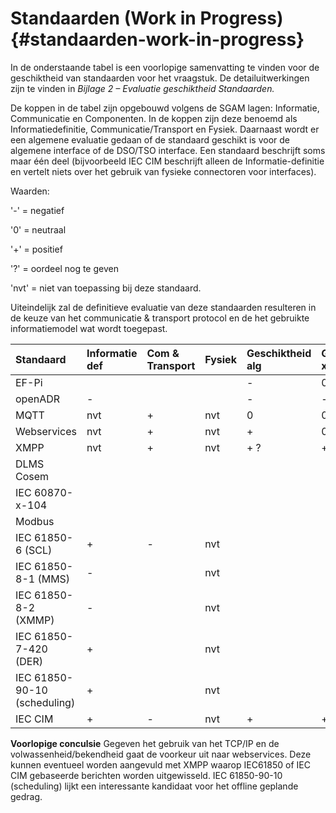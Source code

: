 # Standaarden \(Work in Progress\) {#standaarden-work-in-progress}

In de onderstaande tabel is een voorlopige samenvatting te vinden voor de geschiktheid van standaarden voor het vraagstuk. De detailuitwerkingen zijn te vinden in _Bijlage 2 – Evaluatie geschiktheid Standaarden._

De koppen in de tabel zijn opgebouwd volgens de SGAM lagen: Informatie, Communicatie en Componenten. In de koppen zijn deze benoemd als Informatiedefinitie, Communicatie/Transport en Fysiek. Daarnaast wordt er een algemene evaluatie gedaan of de standaard geschikt is voor de algemene interface of de DSO/TSO interface. Een standaard beschrijft soms maar één deel \(bijvoorbeeld IEC CIM beschrijft alleen de Informatie-definitie en vertelt niets over het gebruik van fysieke connectoren voor interfaces\).

Waarden: 

'-'   = negatief

'0'   = neutraal

'+'   = positief

'?'   = oordeel nog te geven

'nvt' = niet van toepassing bij deze standaard.

Uiteindelijk zal de definitieve evaluatie van deze standaarden resulteren in de keuze van het communicatie & transport protocol en de het gebruikte informatiemodel wat wordt toegepast.

| Standaard | Informatie def | Com & Transport  | Fysiek | Geschiktheid alg | Geschiktheid xSO |
| :---      | :---           | :---             | :---   | :---             | :---             |
| EF-Pi     |                |                  |        | -                | 0                |
| openADR   | -              |                  |        | -                | -                |
| MQTT      | nvt            | +                | nvt    | 0                | 0                |
| Webservices | nvt          | +                | nvt    | +                | 0                |
| XMPP      | nvt            | +                | nvt    | + ?              | + ?              |
| DLMS Cosem |               |                  |        |                  |                  |
| IEC 60870-x-104 |          |                  |        |                  |                  |
| Modbus    |                |                  |        |                  |                  |
| IEC 61850-6 (SCL) | +           |         -        |   nvt    |                  |                  |
| IEC 61850-8-1 (MMS) | -          |                  |   nvt    |                  |                  |
| IEC 61850-8-2 (XMMP)| -           |                  |    nvt    |                  |                  |
| IEC 61850-7-420 (DER) | +         |                  |   nvt     |                  |                  |
| IEC 61850-90-10 (scheduling)| +          |                  |    nvt   |                  |                  |
| IEC CIM   |       +        |         -        |   nvt   | +                | +                |

**Voorlopige conculsie**
Gegeven het gebruik van het TCP/IP en de volwassenheid/bekendheid gaat de voorkeur uit naar webservices. Deze kunnen eventueel worden aangevuld met XMPP waarop IEC61850 of IEC CIM gebaseerde berichten worden uitgewisseld. IEC 61850-90-10 (scheduling) lijkt een interessante kandidaat voor het offline geplande gedrag.
